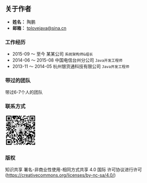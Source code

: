 ## 关于作者

- **姓名：** 陶鹏
- **邮箱：** tplovejava@sina.cn

### 工作经历

 - 2015-09 ～   至今          某某公司       `系统架构师&组长`
 - 2014-06 ～ 2015-08  中国电信台州分公司   `Java开发工程师`
 - 2013-11 ～ 2014-05  杭州银货通科技有限公司 `Java开发工程师`

### 带过的团队
带过6-7个人的团队

### 联系方式

<img  src="https://raw.githubusercontent.com/tplovejava/static/master/wiki/home/tp_ewm.png" style="max-width: 100px;">

### 版权
知识共享 署名-非商业性使用-相同方式共享 4.0 国际 许可协议进行许可(https://creativecommons.org/licenses/by-nc-sa/4.0/)

 
